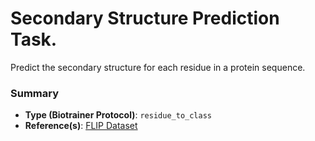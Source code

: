 # Secondary Structure Prediction Task.

Predict the secondary structure for each residue in a protein sequence.

### Summary
* **Type (Biotrainer Protocol)**: `residue_to_class`
* **Reference(s)**:
[FLIP Dataset](https://github.com/J-SNACKKB/FLIP/tree/main/splits/secondary_structure)


<!--- This file was created automatically. Please do not modify manually. --->
